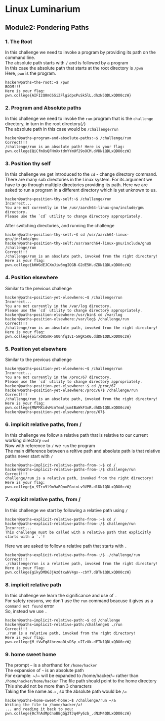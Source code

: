# Linux Luminarium

## Module2: Pondering Paths

### 1. The Root 
In this challenge we need to invoke a program by providing its path on the command line.  
The absolute path starts with `/` and is followed by a program  
In this case the absolute path that starts at the root directory is `/pwn`  
Here, `pwn` is the program.

```
hacker@paths~the-root:~$ /pwn
BOOM!!!
Here is your flag:
pwn.college{AIFIzQ0mC6SiZFlgidpxPuSk5lL.dhzN5QDLxQDO0czW}
```

### 2. Program and Absolute paths
In this challenge we need to invoke the `run` program that is the `challenge` directory, in turn in the root directory(`/`)  
The absolute path in this case would be `/challenge/run`  

```
hacker@paths~program-and-absolute-paths:~$ /challenge/run
Correct!!!
/challenge/run is an absolute path! Here is your flag:
pwn.college{QiCfm8sQFHmXxtdmYYmUf29oOCM.dVDN1QDLxQDO0czW}
```

### 3. Position thy self
In this challenge we get introduced to the `cd` - change directory command.
There are many sub directories in the Linux system.
For its argument we have to go through multiple directories providing its path.
Here we are asked to run a program in a different directory which is yet unknown to us.

```
hacker@paths~position-thy-self:~$ /challenge/run
Incorrect...
You are not currently in the /usr/aarch64-linux-gnu/include/gnu directory.
Please use the `cd` utility to change directory appropriately.
```
After switching directories, and running the challenge

```
hacker@paths~position-thy-self:~$ cd /usr/aarch64-linux-gnu/include/gnu
hacker@paths~position-thy-self:/usr/aarch64-linux-gnu/include/gnu$ /challenge/run
Correct!!!
/challenge/run is an absolute path, invoked from the right directory!
Here is your flag:
pwn.college{kHWGdEJCXmJiw8mgIQGB-G2dE5H.dZDN1QDLxQDO0czW}
```

### 4. Position elsewhere
Similar to the previous challenge 

```
hacker@paths~position-yet-elsewhere:~$ /challenge/run
Incorrect...
You are not currently in the /var/log directory.
Please use the `cd` utility to change directory appropriately.
hacker@paths~position-elsewhere:/usr/bin$ cd /var/log
hacker@paths~position-elsewhere:/var/log$ /challenge/run
Correct!!!
/challenge/run is an absolute path, invoked from the right directory!
Here is your flag:
pwn.college{oirxO85mR-SU0nfq1vI-5WgK5K6.ddDN1QDLxQDO0czW}
```

### 5. Position yet elsewhere
Similar to the previous challenge

```
hacker@paths~position-yet-elsewhere:~$ /challenge/run
Incorrect...
You are not currently in the /proc/67 directory.
Please use the `cd` utility to change directory appropriately.
hacker@paths~position-yet-elsewhere:~$ cd /proc/67
hacker@paths~position-yet-elsewhere:/proc/67$ /challenge/run
Correct!!!
/challenge/run is an absolute path, invoked from the right directory!
Here is your flag:
pwn.college{MNPMXidvMcmTemljumtBaWkF3xR.dhDN1QDLxQDO0czW}
hacker@paths~position-yet-elsewhere:/proc/67$
```

### 6. implicit relative paths, from /
In this challenge we follow a relative path that is relative to our current working directory `cwd`  
Now with reference to `/`  we `run` the program  
The main difference between a reltive path and absolute path is that relative paths never start with `/`  

```
hacker@paths~implicit-relative-paths-from-:~$ cd /
hacker@paths~implicit-relative-paths-from-:/$ challenge/run
Correct!!!
challenge/run is a relative path, invoked from the right directory!
Here is your flag:
pwn.college{o_9Tro9l9m9aBQnxFGoivLv9VPR.dlDN1QDLxQDO0czW}
```

### 7. explicit relative paths, from /
In this challenge we start by following a relative path using `/`  

```
hacker@paths~explicit-relative-paths-from-:~$ cd /
hacker@paths~explicit-relative-paths-from-:/$ challenge/run
Incorrect...
This challenge must be called with a relative path that explicitly starts with a `.`!
```
Here we are asked to follow a relative path that starts with `.`

```
hacker@paths~explicit-relative-paths-from-:/$ ./challenge/run
Correct!!!
./challenge/run is a relative path, invoked from the right directory!
Here is your flag:
pwn.college{gikyDMDGJjAz6txwNV4gx--cbY7.dBTN1QDLxQDO0czW}
```

### 8. implicit relative path
In this challenge we learn the significance and use of `.`    
For safety reasons, we don't use the `run` command beacuse it gives us a `command not found` error  
So, instead we use `.`

```
hacker@paths~implicit-relative-path:~$ cd /challenge
hacker@paths~implicit-relative-path:/challenge$ ./run
Correct!!!
./run is a relative path, invoked from the right directory!
Here is your flag:
pwn.college{M_tVwFq8lbrzmaDLvDSy_u7IzUk.dFTN1QDLxQDO0czW}
```

### 9. home sweet home
The prompt `~` is a shorthand for `/home/hacker`   
The expansion of `~` is an absolute path  
For example: ~/~ will be expanded to /home/hacker/~ rather than `/home/hacker/home/hacker`
The file path should point to the home directory  
This should not be more than 3 characters  
Taking the file name as `a` , so the absolute path would be `/a`  

```
hacker@paths~home-sweet-home:~$ /challenge/run ~/a
Writing the file to /home/hacker/a!
... and reading it back to you:
pwn.college{0c7hAdMpCnoBBgGg3TJq4Py6zb_.dNzM4QDLxQDO0czW}
```

